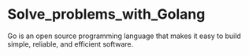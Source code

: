 # Solve_problems_with_Golang

Go is an open source programming language that makes it easy to build simple, reliable, and efficient software.